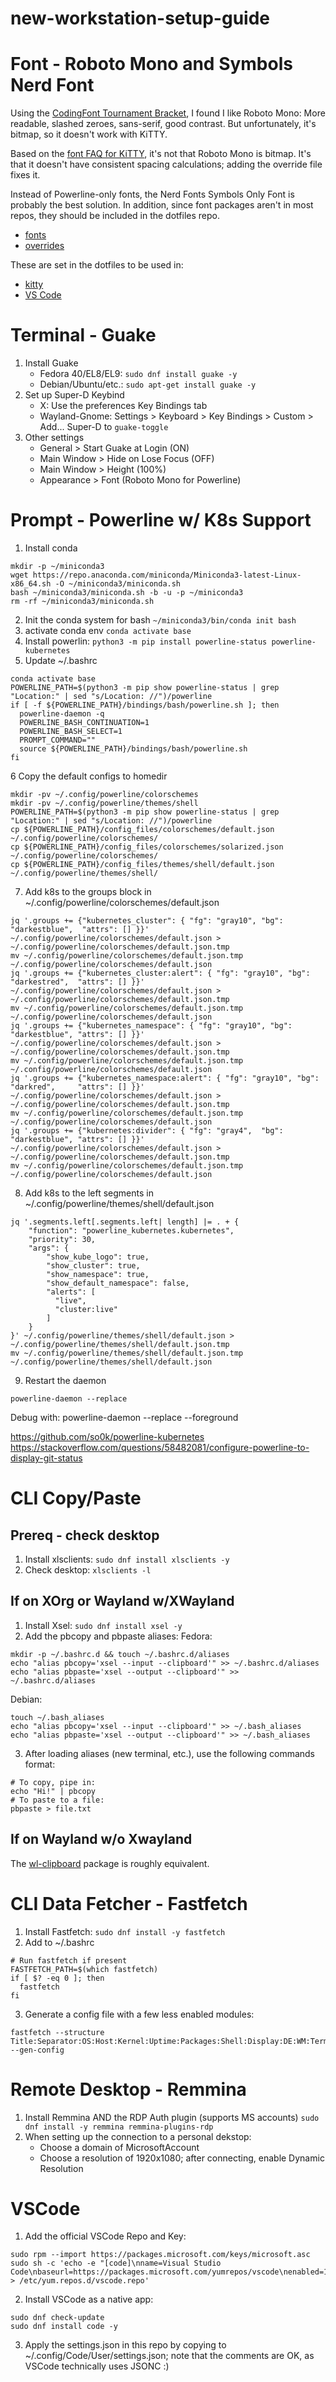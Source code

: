 # new-workstation-setup-guide

# Font - Roboto Mono and Symbols Nerd Font
Using the [CodingFont Tournament Bracket](https://www.codingfont.com/), I found I like Roboto Mono: More readable, slashed zeroes, sans-serif, good contrast. But unfortunately, it's bitmap, so it doesn't work with KiTTY.

Based on the [font FAQ for KiTTY](https://sw.kovidgoyal.net/kitty/faq/#kitty-is-not-able-to-use-my-favorite-font), it's not that Roboto Mono is bitmap. It's that it doesn't have consistent spacing calculations; adding the override file fixes it.

Instead of Powerline-only fonts, the Nerd Fonts Symbols Only Font is probably the best solution. In addition, since font packages aren't in most repos, they should be included in the dotfiles repo.
- [fonts](https://github.com/shawngmc/dotfiles/tree/main/.local/share/fonts)
- [overrides](https://github.com/shawngmc/dotfiles/blob/main/.config/fontconfig/fonts.conf)

These are set in the dotfiles to be used in:
- [kitty](https://github.com/shawngmc/dotfiles/blob/main/.config/kitty/kitty.conf)
- [VS Code](https://github.com/shawngmc/dotfiles/blob/main/.config/Code/User/settings.json)

# Terminal - Guake
1. Install Guake
    - Fedora 40/EL8/EL9: ```sudo dnf install guake -y```
    - Debian/Ubuntu/etc.: ```sudo apt-get install guake -y```
2. Set up Super-D Keybind
    - X: Use the preferences Key Bindings tab
    - Wayland-Gnome: Settings > Keyboard > Key Bindings > Custom > Add... Super-D to ```guake-toggle```
3. Other settings
    - General > Start Guake at Login (ON)
    - Main Window > Hide on Lose Focus (OFF)
    - Main Window > Height (100%)
    - Appearance > Font (Roboto Mono for Powerline)

# Prompt - Powerline w/ K8s Support
1. Install conda
```
mkdir -p ~/miniconda3
wget https://repo.anaconda.com/miniconda/Miniconda3-latest-Linux-x86_64.sh -O ~/miniconda3/miniconda.sh
bash ~/miniconda3/miniconda.sh -b -u -p ~/miniconda3
rm -rf ~/miniconda3/miniconda.sh
```
2. Init the conda system for bash ```~/miniconda3/bin/conda init bash```
3. activate conda env ```conda activate base```
4. Install powerlin: ```python3 -m pip install powerline-status powerline-kubernetes```
5. Update ~/.bashrc
```
conda activate base
POWERLINE_PATH=$(python3 -m pip show powerline-status | grep "Location:" | sed "s/Location: //")/powerline
if [ -f ${POWERLINE_PATH}/bindings/bash/powerline.sh ]; then
  powerline-daemon -q
  POWERLINE_BASH_CONTINUATION=1
  POWERLINE_BASH_SELECT=1
  PROMPT_COMMAND=""
  source ${POWERLINE_PATH}/bindings/bash/powerline.sh
fi
```
6 Copy the default configs to homedir
```
mkdir -pv ~/.config/powerline/colorschemes  
mkdir -pv ~/.config/powerline/themes/shell
POWERLINE_PATH=$(python3 -m pip show powerline-status | grep "Location:" | sed "s/Location: //")/powerline
cp ${POWERLINE_PATH}/config_files/colorschemes/default.json ~/.config/powerline/colorschemes/
cp ${POWERLINE_PATH}/config_files/colorschemes/solarized.json ~/.config/powerline/colorschemes/
cp ${POWERLINE_PATH}/config_files/themes/shell/default.json ~/.config/powerline/themes/shell/
```
7. Add k8s to the groups block in ~/.config/powerline/colorschemes/default.json
```
jq '.groups += {"kubernetes_cluster": { "fg": "gray10", "bg": "darkestblue",  "attrs": [] }}' ~/.config/powerline/colorschemes/default.json > ~/.config/powerline/colorschemes/default.json.tmp
mv ~/.config/powerline/colorschemes/default.json.tmp ~/.config/powerline/colorschemes/default.json
jq '.groups += {"kubernetes_cluster:alert": { "fg": "gray10", "bg": "darkestred",  "attrs": [] }}' ~/.config/powerline/colorschemes/default.json > ~/.config/powerline/colorschemes/default.json.tmp
mv ~/.config/powerline/colorschemes/default.json.tmp ~/.config/powerline/colorschemes/default.json
jq '.groups += {"kubernetes_namespace": { "fg": "gray10", "bg": "darkestblue", "attrs": [] }}' ~/.config/powerline/colorschemes/default.json > ~/.config/powerline/colorschemes/default.json.tmp
mv ~/.config/powerline/colorschemes/default.json.tmp ~/.config/powerline/colorschemes/default.json
jq '.groups += {"kubernetes_namespace:alert": { "fg": "gray10", "bg": "darkred",     "attrs": [] }}' ~/.config/powerline/colorschemes/default.json > ~/.config/powerline/colorschemes/default.json.tmp
mv ~/.config/powerline/colorschemes/default.json.tmp ~/.config/powerline/colorschemes/default.json
jq '.groups += {"kubernetes:divider": { "fg": "gray4",  "bg": "darkestblue", "attrs": [] }}' ~/.config/powerline/colorschemes/default.json > ~/.config/powerline/colorschemes/default.json.tmp
mv ~/.config/powerline/colorschemes/default.json.tmp ~/.config/powerline/colorschemes/default.json
```
8. Add k8s to the left segments in ~/.config/powerline/themes/shell/default.json
```
jq '.segments.left[.segments.left| length] |= . + {
    "function": "powerline_kubernetes.kubernetes",
    "priority": 30,
    "args": {
        "show_kube_logo": true,
        "show_cluster": true,
        "show_namespace": true,
        "show_default_namespace": false,
        "alerts": [
          "live",
          "cluster:live"
        ]
    }
}' ~/.config/powerline/themes/shell/default.json > ~/.config/powerline/themes/shell/default.json.tmp
mv ~/.config/powerline/themes/shell/default.json.tmp ~/.config/powerline/themes/shell/default.json
```
9. Restart the daemon
```
powerline-daemon --replace
```

Debug with:
powerline-daemon --replace --foreground


https://github.com/so0k/powerline-kubernetes
https://stackoverflow.com/questions/58482081/configure-powerline-to-display-git-status

# CLI Copy/Paste
## Prereq - check desktop
1. Install xlsclients: ```sudo dnf install xlsclients -y```
2. Check desktop: ```xlsclients -l```
## If on XOrg or Wayland w/XWayland
1. Install Xsel: ```sudo dnf install xsel -y```
2. Add the pbcopy and pbpaste aliases:
Fedora:
```
mkdir -p ~/.bashrc.d && touch ~/.bashrc.d/aliases
echo "alias pbcopy='xsel --input --clipboard'" >> ~/.bashrc.d/aliases
echo "alias pbpaste='xsel --output --clipboard'" >> ~/.bashrc.d/aliases
```
Debian:
```
touch ~/.bash_aliases
echo "alias pbcopy='xsel --input --clipboard'" >> ~/.bash_aliases
echo "alias pbpaste='xsel --output --clipboard'" >> ~/.bash_aliases
```
3. After loading aliases (new terminal, etc.), use the following commands format:
```
# To copy, pipe in:
echo "Hi!" | pbcopy
# To paste to a file:
pbpaste > file.txt
```

## If on Wayland w/o Xwayland
The [wl-clipboard](https://github.com/bugaevc/wl-clipboard) package is roughly equivalent.

# CLI Data Fetcher - Fastfetch
1. Install Fastfetch: ```sudo dnf install -y fastfetch```
2. Add to ~/.bashrc
```
# Run fastfetch if present
FASTFETCH_PATH=$(which fastfetch)
if [ $? -eq 0 ]; then
  fastfetch
fi
```
3. Generate a config file with a few less enabled modules:
```
fastfetch --structure Title:Separator:OS:Host:Kernel:Uptime:Packages:Shell:Display:DE:WM:Terminal:TerminalFont:CPU:GPU:Memory:Swap:Disk:LocalIp:Battery:PowerAdapter:Locale:Break:Colors --gen-config
```


# Remote Desktop - Remmina
1. Install Remmina AND the RDP Auth plugin (supports MS accounts)
```sudo dnf install -y remmina remmina-plugins-rdp```
2. When setting up the connection to a personal dekstop:
   - Choose a domain of MicrosoftAccount
   - Choose a resolution of 1920x1080; after connecting, enable Dynamic Resolution

# VSCode
1. Add the official VSCode Repo and Key:
```
sudo rpm --import https://packages.microsoft.com/keys/microsoft.asc
sudo sh -c 'echo -e "[code]\nname=Visual Studio Code\nbaseurl=https://packages.microsoft.com/yumrepos/vscode\nenabled=1\ngpgcheck=1\ngpgkey=https://packages.microsoft.com/keys/microsoft.asc" > /etc/yum.repos.d/vscode.repo'
```
2. Install VSCode as a native app:
```
sudo dnf check-update
sudo dnf install code -y
```
3. Apply the settings.json in this repo by copying to ~/.config/Code/User/settings.json; note that the comments are OK, as VSCode technically uses JSONC :)
